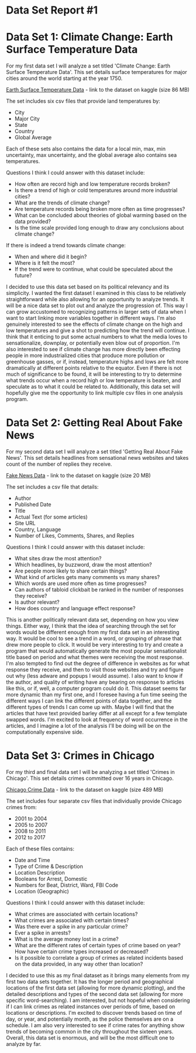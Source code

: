 # Data Set Report #1

# Data Set 1: Climate Change: Earth Surface Temperature Data


For my first data set I will analyze a set titled 'Climate Change: Earth Surface Temperature Data'. This set details surface temperatures for major cities around the world starting at the year 1750. 

 [Earth Surface Temperature Data](https://www.kaggle.com/berkeleyearth/climate-change-earth-surface-temperature-data) - link to the dataset on kaggle (size 86 MB)
 
 The set includes six csv files that provide land temperatures by:
  - City
  - Major City
  - State
  - Country
  - Global Average

Each of these sets also contains the data for a local min, max, min uncertainty, max uncertainty, and the global average also contains sea temperatures.

Questions I think I could answer with this dataset include:
  - How often are record high and low temperature records broken?
  - Is there a trend of high or cold temperatures around more industrial cities?
  - What are the trends of climate change?
  - Are temperature records being broken more often as time progresses?
  - What can be concluded about theories of global warming based on the data provided?
  - Is the time scale provided long enough to draw any conclusions about climate change?

If there is indeed a trend towards climate change:
  - When and where did it begin?
  - Where is it felt the most?
  - If the trend were to continue, what could be speculated about the future?

I decided to use this data set based on its political relevancy and its simplicity. I wanted the first dataset I examined in this class to be relatively straightforward while also allowing for an opportunity to analyze trends. It will be a nice data set to plot out and analyze the progression of. This way I can grow accustomed to recognizing patterns in larger sets of data when I want to start linking more variables together in different ways. I'm also genuinely interested to see the effects of climate change on the high and low temperatures and give a shot to predicting how the trend will continue. I think that it enticing to put some actual numbers to what the media loves to sensationalize, downplay, or potentially even blow out of proportion. I'm also interested to see if climate change has more directly been effecting people in more industrialized cities that produce more pollution or greenhouse gasses, or if, instead, temperature highs and lows are felt more dramatically at different points relative to the equator. Even if there is not much of significance to be found, it will be interesting to try to determine what trends occur when a record high or low temperature is beaten, and speculate as to what it could be related to. Additionally, this data set will hopefully give me the opportunity to link multiple csv files in one analysis program.

# Data Set 2: Getting Real About Fake News

For my second data set I will analyze a set titled 'Getting Real About Fake News'. This set details headlines from sensational news websites and takes count of the number of replies they receive.

 [Fake News Data](https://www.kaggle.com/mrisdal/fake-news) - link to the dataset on kaggle (size 20 MB)
 
 The set includes a csv file that details:
  - Author
  - Published Date
  - Title
  - Actual Text (for some articles)
  - Site URL
  - Country, Language
  - Number of Likes, Comments, Shares, and Replies

Questions I think I could answer with this dataset include:
  - What sites draw the most attention?
  - Which headlines, by buzzword, draw the most attention?
  - Are people more likely to share certain things?
  - What kind of articles gets many comments vs many shares?
  - Which words are used more often as time progresses?
  - Can authors of tabloid clickbait be ranked in the number of responses they receive?
  - Is author relevant?
  - How does country and language effect response?

This is another politically relevant data set, depending on how you view things. Either way, I think that the idea of searching through the set for words would be different enough from my first data set in an interesting way. It would be cool to see a trend in a word, or grouping of phrase that drew more people to click. It would be very interesting to try and create a program that would automatically generate the most popular sensationalist title based on period and what themes were receiving the most response. I'm also tempted to find out the degree of difference in websites as for what response they receive, and then to visit those websites and try and figure out why (less adware and popups I would assume). I also want to know if the author, and quality of writing have any bearing on response to articles like this, or if, well, a computer program could do it. This dataset seems far more dynamic than my first one, and I foresee having a fun time seeing the different ways I can link the different points of data together, and the different types of trends I can come up with. Maybe I will find that the articles that have text provided barley differ at all except for a few template swapped words. I'm excited to look at frequency of word occurrence in the articles, and I imagine a lot of the analysis I'll be doing will be on the computationally expensive side.

# Data Set 3: Crimes in Chicago

For my third and final data set I will be analyzing a set titled 'Crimes in Chicago'. This set details crimes committed over 16 years in Chicago.

 [Chicago Crime Data](https://www.kaggle.com/currie32/crimes-in-chicago) - link to the dataset on kaggle (size 489 MB)
 
 The set includes four separate csv files that individually provide Chicago crimes from:
  - 2001 to 2004
  - 2005 to 2007
  - 2008 to 2011
  - 2012 to 2017

Each of these files contains:
  - Date and Time
  - Type of Crime & Description
  - Location Description
  - Booleans for Arrest, Domestic
  - Numbers for Beat, District, Ward, FBI Code
  - Location (Geographic)

Questions I think I could answer with this dataset include:
  - What crimes are associated with certain locations?
  - What crimes are associated with certain times?
  - Was there ever a spike in any particular crime?
  - Ever a spike in arrests?
  - What is the average money lost in a crime?
  - What are the different rates of certain types of crime based on year? How have certain crime types increased or decreased?
  - Is it possible to correlate a group of crimes as related incidents based on the data provided, in any way other than location?


I decided to use this as my final dataset as it brings many elements from my first two data sets together. It has the longer period and geographical locations of the first data set (allowing for more dynamic plotting), and the detailed descriptions and types of the second data set (allowing for more specific word-searching). I am interested, but not hopeful when considering if I can link crimes as related instances over periods of time, based on locations or descriptions. I'm excited to discover trends based on time of day, or year, and potentially month, as the police themselves are on a schedule. I am also very interested to see if crime rates for anything show trends of becoming common in the city throughout the sixteen years. Overall, this data set is enormous, and will be the most difficult one to analyze by far.
